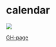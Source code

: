 # calendar #

<img src="./images/README/calendar.jgp" />

[GH-page](https://cactys.github.io/calendar/)
